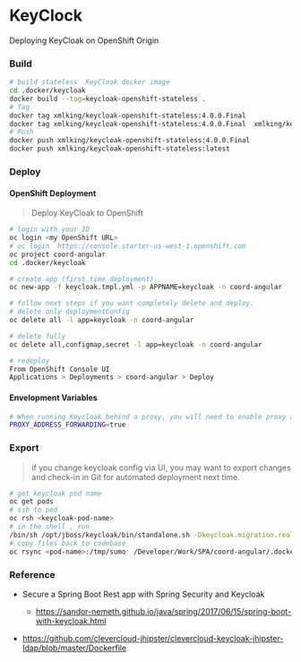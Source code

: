 KeyClock
========
Deploying KeyCloak on OpenShift Origin

### Build
```bash
# build stateless  KeyCloak docker image
cd .docker/keycloak
docker build --tag=keycloak-openshift-stateless . 
# Tag
docker tag xmlking/keycloak-openshift-stateless:4.0.0.Final
docker tag xmlking/keycloak-openshift-stateless:4.0.0.Final  xmlking/keycloak-openshift-stateless:latest
# Push
docker push xmlking/keycloak-openshift-stateless:4.0.0.Final
docker push xmlking/keycloak-openshift-stateless:latest
```

### Deploy

#### OpenShift Deployment
> Deploy KeyCloak to OpenShift

```bash
# login with your ID
oc login <my OpenShift URL>
# oc login  https://console.starter-us-west-1.openshift.com
oc project coord-angular
cd .docker/keycloak

# create app (first time deployment)
oc new-app -f keycloak.tmpl.yml -p APPNAME=keycloak -n coord-angular

# follow next steps if you want completely delete and deploy.
# delete only deploymentConfig
oc delete all -l app=keycloak -n coord-angular

# delete fully
oc delete all,configmap,secret -l app=keycloak -n coord-angular

# redeploy
From OpenShift Console UI
Applications > Deployments > coord-angular > Deploy 
```

#### Envelopment Variables
```bash
# When running Keycloak behind a proxy, you will need to enable proxy address forwarding.
PROXY_ADDRESS_FORWARDING=true
```

### Export 
> if you change keycloak config via UI, 
> you may want to export changes and check-in in Git for automated deployment next time.
```bash
# get keycloak pod name
oc get pods
# ssh to pod
oc rsh <keycloak-pod-name>
# in the shell , run
/bin/sh /opt/jboss/keycloak/bin/standalone.sh -Dkeycloak.migration.realmName=kubernetes -Dkeycloak.migration.action=export -Dkeycloak.migration.provider=dir  -Dkeycloak.migration.dir=/tmp/sumo
# copy files back to codebase
oc rsync <pod-name>:/tmp/sumo  /Developer/Work/SPA/coord-angular/.docker/keycloak
```

### Reference 
* Secure a Spring Boot Rest app with Spring Security and Keycloak
    * https://sandor-nemeth.github.io/java/spring/2017/06/15/spring-boot-with-keycloak.html

* https://github.com/clevercloud-jhipster/clevercloud-keycloak-jhipster-ldap/blob/master/Dockerfile
